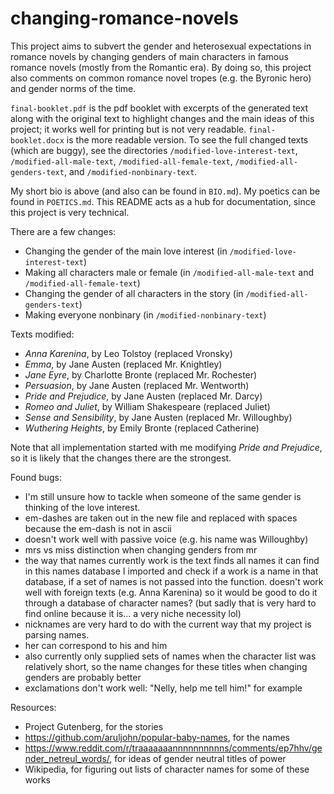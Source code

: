 # changing-romance-novels
This project aims to subvert the gender and heterosexual expectations in romance novels by changing genders of main characters in famous romance novels (mostly from the Romantic era). By doing so, this project also comments on common romance novel tropes (e.g. the Byronic hero) and gender norms of the time.

`final-booklet.pdf` is the pdf booklet with excerpts of the generated text along with the original text to highlight changes and the main ideas of this project; it works well for printing but is not very readable. `final-booklet.docx` is the more readable version. To see the full changed texts (which are buggy), see the directories `/modified-love-interest-text`, `/modified-all-male-text`, `/modified-all-female-text`, `/modified-all-genders-text`, and `/modified-nonbinary-text`.

My short bio is above (and also can be found in `BIO.md`). My poetics can be found in `POETICS.md`. This README acts as a hub for documentation, since this project is very technical.

There are a few changes:
- Changing the gender of the main love interest (in `/modified-love-interest-text`)
- Making all characters male or female (in `/modified-all-male-text` and `/modified-all-female-text`)
- Changing the gender of all characters in the story (in `/modified-all-genders-text`)
- Making everyone nonbinary (in `/modified-nonbinary-text`)
 
Texts modified:
- _Anna Karenina_, by Leo Tolstoy (replaced Vronsky)
- _Emma_, by Jane Austen (replaced Mr. Knightley)
- _Jane Eyre_, by Charlotte Bronte (replaced Mr. Rochester)
- _Persuasion_, by Jane Austen (replaced Mr. Wentworth)
- _Pride and Prejudice_, by Jane Austen (replaced Mr. Darcy)
- _Romeo and Juliet_, by William Shakespeare (replaced Juliet)
- _Sense and Sensibility_, by Jane Austen (replaced Mr. Willoughby)
- _Wuthering Heights_, by Emily Bronte (replaced Catherine)

Note that all implementation started with me modifying _Pride and Prejudice_, so it is likely that the changes there are the strongest.

Found bugs:
- I'm still unsure how to tackle when someone of the same gender is thinking of the love interest.
- em-dashes are taken out in the new file and replaced with spaces because the em-dash is not in ascii
- doesn't work well with passive voice (e.g. his name was Willoughby)
- mrs vs miss distinction when changing genders from mr 
- the way that names currently work is the text finds all names it can find in this names database I imported and check if a work is a name in that database, if a set of names is not passed into the function. doesn't work well with foreign texts (e.g. Anna Karenina) so it would be good to do it through a database of character names? (but sadly that is very hard to find online because it is... a very niche necessity lol)
- nicknames are very hard to do with the current way that my project is parsing names.
- her can correspond to his and him
- also currently only supplied sets of names when the character list was relatively short, so the name changes for these titles when changing genders are probably better
- exclamations don't work well: "Nelly, help me tell him!" for example

Resources:
- Project Gutenberg, for the stories
- https://github.com/aruljohn/popular-baby-names, for the names
- https://www.reddit.com/r/traaaaaaannnnnnnnnns/comments/ep7hhv/gender_netreul_words/, for ideas of gender neutral titles of power
- Wikipedia, for figuring out lists of character names for some of these works